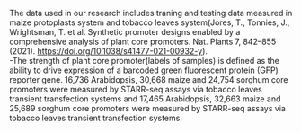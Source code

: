 The data used in our research includes traning and testing data measured in maize protoplasts system and tobacco leaves system(Jores, T., Tonnies, J., Wrightsman, T. et al. Synthetic promoter designs enabled by a comprehensive analysis of plant core promoters. Nat. Plants 7, 842–855 (2021). https://doi.org/10.1038/s41477-021-00932-y).<br>
-The strength of plant core promoter(labels of samples) is defined as the ability to drive expression of a barcoded green fluorescent protein (GFP) reporter gene. 16,736 Arabidopsis, 30,668 maize and 24,754 sorghum core promoters were measured by STARR-seq assays via tobacco leaves transient transfection systems and 17,465 Arabidopsis, 32,663 maize and 25,689 sorghum core promoters were measured by STARR-seq assays via tobacco leaves transient transfection systems.
